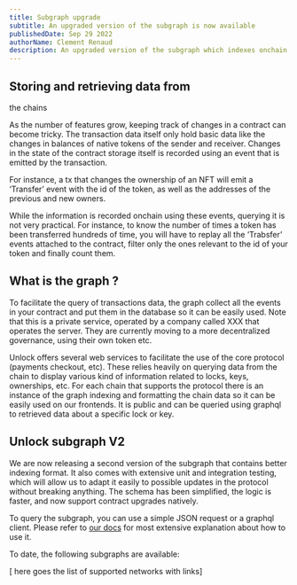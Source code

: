 ```yaml
---
title: Subgraph upgrade
subtitle: An upgraded version of the subgraph is now available
publishedDate: Sep 29 2022
authorName: Clement Renaud
description: An upgraded version of the subgraph which indexes onchain data is now available, with simpler data structure and more robust parsing.
---
```


## Storing and retrieving data from
the chains 

As the number of features grow, keeping track of changes in a contract can become tricky. The transaction data itself only hold basic data like the changes in balances of native tokens of the sender and receiver. Changes in the state of the contract storage itself is recorded using an event that is emitted by the transaction. 

For instance, a tx that changes the ownership of an NFT will emit a ‘Transfer’ event with the id of the token, as well as the addresses of the previous and new owners.

While the information is recorded onchain using these events, querying it is not very practical. For instance, to know the number of times a token has been transferred hundreds of time, you will have to replay all the ‘Trabsfer’ events attached to the contract, filter only the ones relevant to the id of your token and finally count them. 

## What is the graph ?

To facilitate the query of transactions data, the graph collect all the events in your contract and put them in the database so it can be easily used. Note that this is a private service, operated by a company called XXX that operates the server. They are currently moving to a more decentralized governance, using their own token etc.

Unlock offers several web services to facilitate the use of the core protocol (payments checkout, etc). These relies heavily on querying data from the chain to display various kind of information related to locks, keys, ownerships, etc. For each chain that supports the protocol there is an instance of the graph indexing and formatting the chain data so it can be easily used on our frontends. It is public and can be queried using graphql to retrieved data about a specific lock or key. 

## Unlock subgraph V2 

We are now releasing a second version of the subgraph that contains better indexing format. It also comes with extensive unit and integration testing, which will allow us to adapt it easily to possible updates in the protocol without breaking anything. The schema has been simplified, the logic is faster, and now support contract upgrades natively. 

To query the subgraph, you can use a simple JSON request or a graphql client. Please refer to [our docs]() for most extensive explanation about how to use it.

To date, the following subgraphs are available:

[ here goes the list of supported networks with links] 


